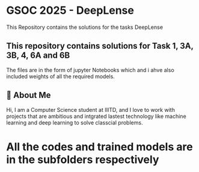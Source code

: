 
# GSOC 2025 - DeepLense

This Repository contains the solutions for the tasks DeepLense

## This repository contains solutions for Task 1, 3A, 3B, 4, 6A and 6B

The files are in the form of jupyter Notebooks which and i ahve also included weights of all the required models.
## 🚀 About Me
Hi, I am a Computer Science student at IIITD, and I love to work with projects that are ambitious and intgrated lastest technology like machine learning and deep learning to solve classcial problems.

# All the codes and trained models are in the subfolders respectively


